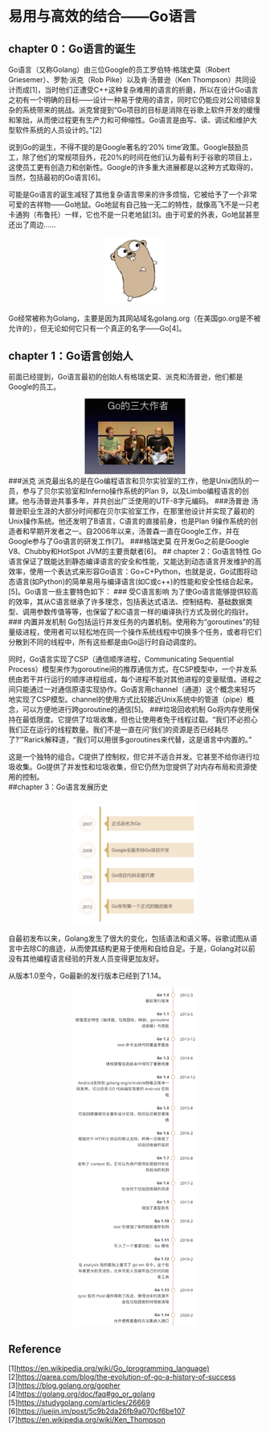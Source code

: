 # 易用与高效的结合——Go语言

## chapter 0：Go语言的诞生
Go语言（又称Golang）由三位Google的员工罗伯特·格瑞史莫（Robert Griesemer）、罗勃·派克（Rob Pike）以及肯·汤普逊（Ken Thompson）共同设计而成[1]，当时他们正遭受C++这种复杂难用的语言的折磨，所以在设计Go语言之初有一个明确的目标——设计一种易于使用的语言，同时它仍能应对公司错综复杂的系统带来的挑战。派克曾提到“Go项目的目标是消除在谷歌上软件开发的缓慢和笨拙，从而使过程更有生产力和可伸缩性。Go语言是由写、读、调试和维护大型软件系统的人员设计的。”[2]  

说到Go的诞生，不得不提的是Google著名的‘20% time’政策。Google鼓励员工，除了他们的常规项目外，花20%的时间在他们认为最有利于谷歌的项目上，这使员工更有创造力和创新性。Google的许多重大进展都是以这种方式取得的，当然，包括最初的Go语言[6]。

可能是Go语言的诞生减轻了其他复杂语言带来的许多烦恼，它被给予了一个非常可爱的吉祥物——Go地鼠。Go地鼠有自己独一无二的特性，就像高飞不是一只老卡通狗（布鲁托）一样，它也不是一只老地鼠[3]。由于可爱的外表，Go地鼠甚至还出了周边......
<div align=center>
	<img src="https://github.com/BIT-SYS/Open-source-stories/raw/master/img/gopher.png" width="120">
</div>  

Go经常被称为Golang，主要是因为其网站域名golang.org（在美国go.org是不被允许的），但无论如何它只有一个真正的名字——Go[4]。

## chapter 1：Go语言创始人  
前面已经提到，Go语言最初的创始人有格瑞史莫、派克和汤普逊，他们都是Google的员工。 
<div align=center>
	<img src="https://github.com/BIT-SYS/Open-source-stories/raw/master/img/authorOfGo.png" width="200">
</div>  
###派克
派克最出名的是在Go编程语言和贝尔实验室的工作，他是Unix团队的一员，参与了贝尔实验室和Inferno操作系统的Plan 9，以及Limbo编程语言的创建。他与汤普逊共事多年，并共创出广泛使用的UTF-8字元编码。
###汤普逊
汤普逊职业生涯的大部分时间都在贝尔实验室工作，在那里他设计并实现了最初的Unix操作系统。他还发明了B语言，C语言的直接前身，也是Plan 9操作系统的创造者和早期开发者之一。自2006年以来，汤普森一直在Google工作，并在Google参与了Go语言的研发工作[7]。
###格瑞史莫
在开发Go之前是Google V8、Chubby和HotSpot JVM的主要贡献者[6]。
## chapter 2：Go语言特性
Go语言保证了既能达到静态编译语言的安全和性能，又能达到动态语言开发维护的高效率，使用一个表达式来形容Go语言：Go=C+Python，也就是说，Go试图将动态语言(如Python)的简单易用与编译语言(如C或c++)的性能和安全性结合起来。[5]。Go语言一些主要特色如下：
### 受C语言影响
为了使Go语言能够提供较高的效率，其从C语言继承了许多理念，包括表达式语法、控制结构、基础数据类型、调用参数传值等等，也保留了和C语言一样的编译执行方式及弱化的指针。
### 内置并发机制  
Go包括运行并发任务的内置机制。使用称为“goroutines”的轻量级进程，使用者可以轻松地在同一个操作系统线程中切换多个任务，或者将它们分散到不同的线程中，所有这些都是由Go运行时自动调度的。  

同时，Go语言实现了CSP（通信顺序进程，Communicating Sequential Process）模型来作为goroutine间的推荐通信方式，在CSP模型中，一个并发系统由若干并行运行的顺序进程组成，每个进程不能对其他进程的变量赋值。进程之间只能通过一对通信原语实现协作。Go语言用channel（通道）这个概念来轻巧地实现了CSP模型。channel的使用方式比较接近Unix系统中的管道（pipe）概念，可以方便地进行跨goroutine的通信[5]。
###垃圾回收机制
Go将内存使用保持在最低限度。它提供了垃圾收集，但也让使用者免于线程过载。“我们不必担心我们正在运行的线程数量。我们不是一直在问‘我们的资源是否已经耗尽了?’”Rarick解释道，“我们可以用很多goroutines来代替，这是语言中内置的。”  


这是一个独特的组合。C提供了控制权，但它并不适合并发。它甚至不给你进行垃圾收集。Go提供了并发性和垃圾收集，但它仍然为您提供了对内存布局和资源使用的控制。  
##chapter 3：Go语言发展历史
<div align=center>
	<img src="https://github.com/BIT-SYS/Open-source-stories/raw/master/img/GoHistory.png" width="250">
</div>  

自最初发布以来，Golang发生了很大的变化，包括语法和语义等。谷歌试图从语言中去除C的痕迹，从而使其结构更易于使用和自给自足。于是，Golang对以前没有其他编程语言经验的开发人员变得更加友好。  

从版本1.0至今，Go最新的发行版本已经到了1.14。
<div align=center>
	<img src="https://github.com/BIT-SYS/Open-source-stories/raw/master/img/go_versions.jpg" width="250">
</div>  


## Reference
[1]https://en.wikipedia.org/wiki/Go_(programming_language)  
[2]https://qarea.com/blog/the-evolution-of-go-a-history-of-success  
[3]https://blog.golang.org/gopher  
[4]https://golang.org/doc/faq#go_or_golang  
[5]https://studygolang.com/articles/26669  
[6]https://juejin.im/post/5c9b2da26fb9a070cf6be107  
[7]https://en.wikipedia.org/wiki/Ken_Thompson  
